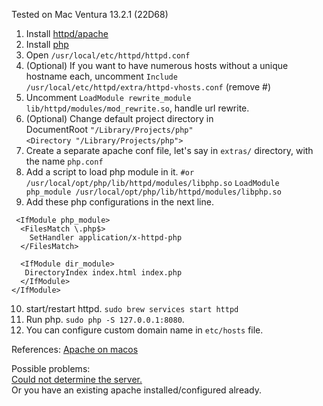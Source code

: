 Tested on Mac Ventura 13.2.1 (22D68)

1. Install [httpd/apache](https://formulae.brew.sh/formula/httpd)
2. Install [php](https://formulae.brew.sh/formula/php#default)
3. Open `/usr/local/etc/httpd/httpd.conf` 
4. (Optional) If you want to have numerous hosts without a unique hostname each, uncomment `Include /usr/local/etc/httpd/extra/httpd-vhosts.conf` (remove #)
5. Uncomment `LoadModule rewrite_module lib/httpd/modules/mod_rewrite.so`, handle url rewrite.
6. (Optional) Change default project directory in  
  DocumentRoot `"/Library/Projects/php"`   
  `<Directory "/Library/Projects/php">`
7. Create a separate apache conf file, let's say in `extras/` directory, with the name `php.conf`
8. Add a script to load php module in it.
  `#or /usr/local/opt/php/lib/httpd/modules/libphp.so`
  `LoadModule php_module /usr/local/opt/php/lib/httpd/modules/libphp.so`
9. Add these php configurations in the next line.
  ```
   <IfModule php_module>
    <FilesMatch \.php$>
      SetHandler application/x-httpd-php
    </FilesMatch>

    <IfModule dir_module>
     DirectoryIndex index.html index.php
    </IfModule>
  </IfModule>
  ```
10. start/restart httpd.
  `sudo brew services start httpd`
11. Run php. `sudo php -S 127.0.0.1:8080`. 
12. You can configure custom domain name in `etc/hosts` file.

References:
[Apache on macos](https://www.git-tower.com/blog/apache-on-macos/)


Possible problems:  
[Could not determine the server. ](https://stackoverflow.com/questions/18290683/httpd-could-not-reliably-determine-the-servers-fully-qualified-domain-name)   
Or you have an existing apache installed/configured already.


